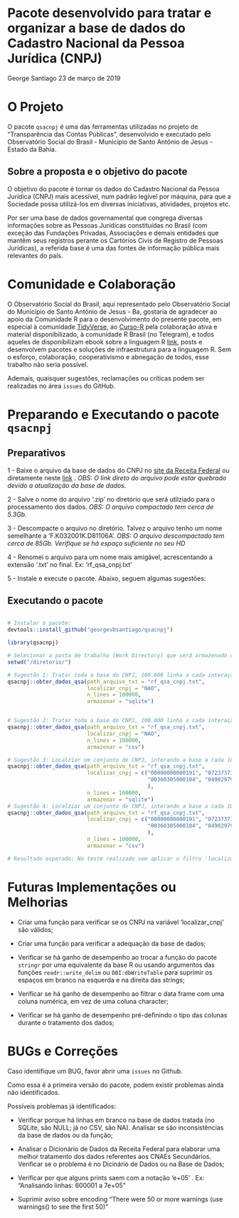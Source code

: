 Pacote desenvolvido para tratar e organizar a base de dados do Cadastro
Nacional da Pessoa Jurídica (CNPJ)
================
George Santiago
23 de março de 2019

<!-- README.md is generated from README.Rmd. Please edit that file -->

# O Projeto

O pacote `qsacnpj` é uma das ferramentas utilizadas no projeto de
“Transparência das Contas Públicas”, desenvolvido e executado pelo
Observatório Social do Brasil - Município de Santo Antônio de Jesus -
Estado da Bahia.

## Sobre a proposta e o objetivo do pacote

O objetivo do pacote é tornar os dados do Cadastro Nacional da Pessoa
Jurídica (CNPJ) mais acessível, num padrão legível por máquina, para que
a Sociedade possa utilizá-los em diversas iniciativas, atividades,
projetos etc.

Por ser uma base de dados governamental que congrega diversas
informações sobre as Pessoas Jurídicas constituídas no Brasil (com
exceção das Fundações Privadas, Associações e demais entidades que
mantêm seus registros perante os Cartórios Civis de Registro de Pessoas
Jurídicas), a referida base é uma das fontes de informação pública mais
relevantes do país.

# Comunidade e Colaboração

O Observatório Social do Brasil, aqui representado pelo Observatório
Social do Município de Santo Antônio de Jesus - Ba, gostaria de
agradecer ao apoio da Comunidade R para o desenvolvimento do presente
pacote, em especial à comunidade
[TidyVerse](https://www.tidyverse.org/), ao
[Curso-R](https://www.curso-r.com/) pela colaboração ativa e material
disponibilizado, à comunidade R Brasil (no Telegram), e todos aqueles de
disponibilizam ebook sobre a linguagem R [link](https://bookdown.org/),
posts e desenvolvem pacotes e soluções de infraestrutura para a
linguagem R. Sem o esforço, colaboração, cooperativismo e abnegação de
todos, esse trabalho não seria possível.

Ademais, quaisquer sugestões, reclamações ou críticas podem ser
realizadas no área `issues` do GitHub.

# Preparando e Executando o pacote `qsacnpj`

## Preparativos

1 - Baixe o arquivo da base de dados do CNPJ no [site da Receita
Federal](http://receita.economia.gov.br/orientacao/tributaria/cadastros/cadastro-nacional-de-pessoas-juridicas-cnpj/dados-publicos-cnpj)
ou diretamente neste
[link](http://200.152.38.155/CNPJ/DADOS_ABERTOS_CNPJ.zip) . *OBS: O link
direto do arquivo pode estar quebrado devido a atualização da base de
dados.*

2 - Salve o nome do arquivo ‘.zip’ no diretório que será utilziado para
o processamento dos dados. *OBS: O arquivo compactado tem cerca de
5.3Gb*.

3 - Descompacte o arquivo no diretório. Talvez o arquivo tenho um nome
semelhante a ‘F.K032001K.D81106A’. *OBS: O arquivo descompactado tem
cerca de 85Gb. Verifique se há espaço suficiente no seu HD*

4 - Renomei o arquivo para um nome mais amigável, acrescentando a
extensão ‘.txt’ no final. Ex: ‘rf\_qsa\_cnpj.txt’

5 - Instale e execute o pacote. Abaixo, seguem algumas sugestões:

## Executando o pacote

``` r

# Instalar o pacote:
devtools::install_github("georgevbsantiago/qsacnpj")

library(qsacnpj)

# Selecionar a pasta de trabalho (Work Directory) que será armazenado os dados do CNPJ
setwd("/diretorio/")

# Sugestão 1: Tratar toda a base do CNPJ, 100.000 linha a cada interação, armazenando os dados no SQLite
qsacnpj::obter_dados_qsa(path_arquivo_txt = "rf_qsa_cnpj.txt",
                         localizar_cnpj = "NAO",
                         n_lines = 100000,
                         armazenar = "sqlite")


# Sugestão 2: Tratar toda a base do CNPJ, 100.000 linha a cada interação, armazenando os dados no CSV
qsacnpj::obter_dados_qsa(path_arquivo_txt = "rf_qsa_cnpj.txt",
                         localizar_cnpj = "NAO",
                         n_lines = 100000,
                         armazenar = "csv")

# Sugestão 3: Localziar um conjunto de CNPJ, interando a base a cada 100.000 linha, armazenando os dados localizados no SQLite
qsacnpj::obter_dados_qsa(path_arquivo_txt = "rf_qsa_cnpj.txt",
                         localizar_cnpj = c("00000000000191", "07237373000120",
                                            "00360305000104", "04902979000144"
                                            ),
                         n_lines = 100000,
                         armazenar = "sqlite")
# Sugestão 4: Localziar um conjunto de CNPJ, interando a base a cada 100.000 linha, armazenando os dados localizados no CSV
qsacnpj::obter_dados_qsa(path_arquivo_txt = "rf_qsa_cnpj.txt",
                         localizar_cnpj = c("00000000000191", "07237373000120",
                                            "00360305000104", "04902979000144"
                                            ),
                         n_lines = 100000,
                         armazenar = "csv")

# Resultado esperado: No teste realizado sem aplicar o filtro 'localizar_cnpj', o código executou com sucesso o tratamento e organização de todos os dados no tempo de 1 hora e 30 minutos, gerando um arquivo SQLite de +/- 23Gb, usando um notebook com processador i7 5ª Geração, 16Gb DDR3 e disco HDD.
```

# Futuras Implementações ou Melhorias

  - Criar uma função para verificar se os CNPJ na variável
    ‘localizar\_cnpj’ são válidos;

  - Criar uma função para verificar a adequação da base de dados;

  - Verificar se há ganho de desempenho ao trocar a função do pacote
    `stringr` por uma equivalente da base R ou usando argumentos das
    funções `readr::write_delim` ou `DBI:dbWriteTable` para suprimir os
    espaços em branco na esquerda e na direita das strings;

  - Verificar se há ganho de desempenho ao filtrar o data frame com uma
    coluna numérica, em vez de uma coluna character;

  - Verificar se há ganho de desempenho pré-definindo o tipo das colunas
    durante o tratamento dos dados;

# BUGs e Correções

Caso identifique um BUG, favor abrir uma `issues` no Github.

Como essa é a primeira versão do pacote, podem existir problemas ainda
não identificados.

Possíveis problemas já identificados:

  - Verificar porque há linhas em branco na base de dados tratada (no
    SQLite, são NULL; já no CSV, são NA). Analisar se são
    inconsistências da base de dados ou da função;

  - Analisar o Dicionário de Dados da Receita Federal para elaborar uma
    melhor tratamento dos dados referentes aos CNAEs Secundários.
    Verificar se o problema é no Dicinário de Dados ou na Base de Dados;

  - Verificar por que alguns prints saem com a notação ‘e+05’ . Ex:
    “Analisando linhas: 600001 a 7e+05”

  - Suprimir aviso sobre encoding “There were 50 or more warnings (use
    warnings() to see the first 50)”
